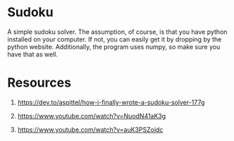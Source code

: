 # Sudoku

A simple sudoku solver. The assumption, of course, is that you have python installed on your computer. If not, you can easily get it by dropping by the python website. Additionally, the program uses numpy, so make sure you have that as well.

# Resources

1. https://dev.to/aspittel/how-i-finally-wrote-a-sudoku-solver-177g

2. https://www.youtube.com/watch?v=NuodN41aK3g

3. https://www.youtube.com/watch?v=auK3PSZoidc